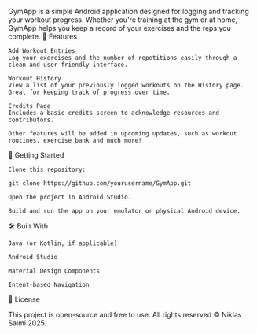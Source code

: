 GymApp is a simple Android application designed for logging and tracking your workout progress. Whether you're training at the gym or at home, GymApp helps you keep a record of your exercises and the reps you complete.
📱 Features

    Add Workout Entries
    Log your exercises and the number of repetitions easily through a clean and user-friendly interface.

    Workout History
    View a list of your previously logged workouts on the History page. Great for keeping track of progress over time.

    Credits Page
    Includes a basic credits screen to acknowledge resources and contributors.

    Other features will be added in upcoming updates, such as workout routines, exercise bank and much more! 

🚀 Getting Started

    Clone this repository:

    git clone https://github.com/yourusername/GymApp.git

    Open the project in Android Studio.

    Build and run the app on your emulator or physical Android device.

🛠 Built With

    Java (or Kotlin, if applicable)

    Android Studio

    Material Design Components

    Intent-based Navigation


📃 License

This project is open-source and free to use. All rights reserved © Niklas Salmi 2025.
